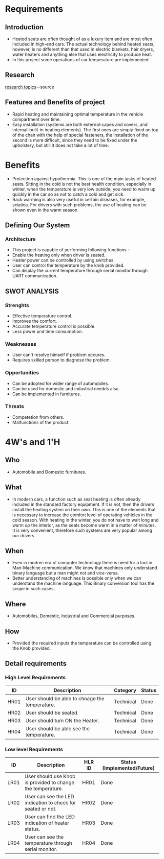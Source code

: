 # Requirements
## Introduction
-    Heated seats are often thought of as a luxury item and are most often included in high-end cars. The actual technology behind heated seats, however, is no different than that used in electric blankets, hair dryers, water heaters and anything else that uses electricity to produce heat.
-    In this project some operations of car temperature are implemented.
## Research
[research topics](https://www.bockmansautocare.com/how-do-heated-seats-work/)--source

## Features and Benefits of project
-    Rapid heating and maintaining optimal temperature in the vehicle compartment over time.
-    Easy installation (systems are both external-capes and covers, and internal-built-in heating elements). The first ones are simply fixed on top of the chair with the help of special fasteners, the installation of the second is more difficult, since they need to be fixed under the upholstery, but still it does not take a lot of time.
# Benefits
-    Protection against hypothermia. This is one of the main tasks of heated seats. Sitting in the cold is not the best health condition, especially in winter, when the temperature is very low outside, you need to warm up quickly in the car so as not to catch a cold and get sick.
-    Back warming is also very useful in certain diseases, for example, sciatica. For drivers with such problems, the use of heating can be shown even in the warm season.

## Defining Our System
### Architecture
-    This project is capable of performing following functions :- 
-    Enable the heating only when driver is seated.
-    Heater power can be controlled by using switches.
-    User can control the temperature by the knob provided.
-    Can display the current temperature through serial monitor through UART communication.
   
## SWOT ANALYSIS
### Strenghts 
-    Effective temperature control.
-    Improves the comfort.
-    Accurate temperature control is possible.
-    Less power and time consumption.
### Weaknesses
-    User can't resolve himself if problem occures.
-    Requires skilled person to diagnose the problem.
### Opportunities
-    Can be adopted for wider range of automobiles.
-    Can be used for domestic and industrial needds also.
-    Can be implemented in furnitures.
### Threats
-    Competetion from others.
-    Malfunctions of the product.    
# 4W&#39;s and 1&#39;H

## Who
-    Automobile and Domestic furnitures.

## What
-    In modern cars, a function such as seat heating is often already included in the standard factory equipment. If it is not, then the drivers install the heating system on their own. This is one of the elements that is necessary to increase the comfort level of operating vehicles in the cold season. With heating in the winter, you do not have to wait long and warm up the interior, as the seats become warm in a matter of minutes. It is very convenient, therefore such systems are very popular among our drivers.
## When
-    Even in modren era of computer technology there is need for a tool in Man-Machine communication. We know that machines only understand binary language but a man might not and vice-versa.
-    Better understanding of machines is possible only when we can understand the machine language. This Binary conversion tool has the scope in such cases.

## Where
-    Automobiles, Domestic, Industrial and Commercial purposes.

## How
-    Provided the required inputs the temperature can be controlled using the Knob provided.
## Detail requirements
### High Level Requirements

| ID   | Description                                                                                       | Category  | Status |
|------|---------------------------------------------------------------------------------------------------|-----------|--------|
| HR01 | User should be able to chnage the temperature.                                                    | Technical | Done   |
| HR02 | User should be seated.                                                                            | Technical | Done   |
| HR03 | User should turn ON the Heater.                                                                   | Technical | Done   |
| HR04 | User should be able see the temperature.                                                          | Technical | Done   |


### Low level Requirements
| ID   | Description                                                                    | HLR ID     | Status (Implemented/Future) |
|------|--------------------------------------------------------------------------------|------------|-----------------------------|
| LR01 | User should use Knob is provided to change the temperature.                    | HR01       | Done                        |
| LR02 | User can see the LED indication to check for seated or not.                    | HR02       | Done                        |
| LR03 | User can find the LED indication of heater status.                             | HR03       | Done                        |
| LR04 | User can see the temperature through serial monitor.                           | HR04       | Done                        |

